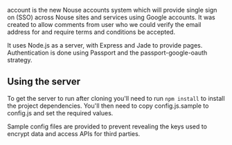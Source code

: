 account is the new Nouse accounts system which will provide single sign on (SSO) across Nouse sites and services using Google accounts.  It was created to allow comments from user who we could verify the email address for and require terms and conditions be accepted.

It uses Node.js as a server, with Express and Jade to provide pages.  Authentication is done using Passport and the passport-google-oauth strategy.

## Using the server
To get the server to run after cloning you'll need to run `npm install` to install the project dependencies.  You'll then need to copy config.js.sample to config.js and set the required values.

Sample config files are provided to prevent revealing the keys used to encrypt data and access APIs for third parties.